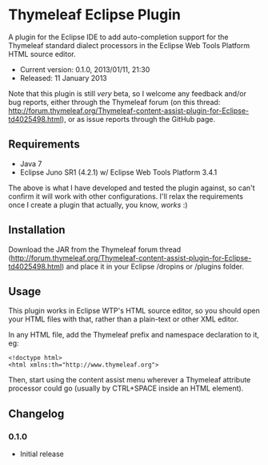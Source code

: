 
Thymeleaf Eclipse Plugin
========================

A plugin for the Eclipse IDE to add auto-completion support for the Thymeleaf
standard dialect processors in the Eclipse Web Tools Platform HTML source
editor.

 - Current version: 0.1.0, 2013/01/11, 21:30
 - Released: 11 January 2013

Note that this plugin is still _very_ beta, so I welcome any feedback and/or bug
reports, either through the Thymeleaf forum (on this thread: http://forum.thymeleaf.org/Thymeleaf-content-assist-plugin-for-Eclipse-td4025498.html),
or as issue reports through the GitHub page.


Requirements
------------

 - Java 7
 - Eclipse Juno SR1 (4.2.1) w/ Eclipse Web Tools Platform 3.4.1

The above is what I have developed and tested the plugin against, so can't
confirm it will work with other configurations.  I'll relax the requirements
once I create a plugin that actually, you know, _works_ :)


Installation
------------

Download the JAR from the Thymeleaf forum thread (http://forum.thymeleaf.org/Thymeleaf-content-assist-plugin-for-Eclipse-td4025498.html)
and place it in your Eclipse /dropins or /plugins folder.


Usage
-----

This plugin works in Eclipse WTP's HTML source editor, so you should open your
HTML files with that, rather than a plain-text or other XML editor.

In any HTML file, add the Thymeleaf prefix and namespace declaration to it, eg:

	<!doctype html>
	<html xmlns:th="http://www.thymeleaf.org">

Then, start using the content assist menu wherever a Thymeleaf attribute
processor could go (usually by CTRL+SPACE inside an HTML element). 


Changelog
---------

### 0.1.0
 - Initial release

